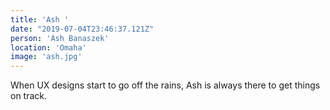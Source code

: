 ```yaml
---
title: 'Ash '
date: "2019-07-04T23:46:37.121Z"
person: 'Ash Banaszek'
location: 'Omaha'
image: 'ash.jpg'
---
```


When UX designs start to go off the rains, Ash is always there to get things on track.